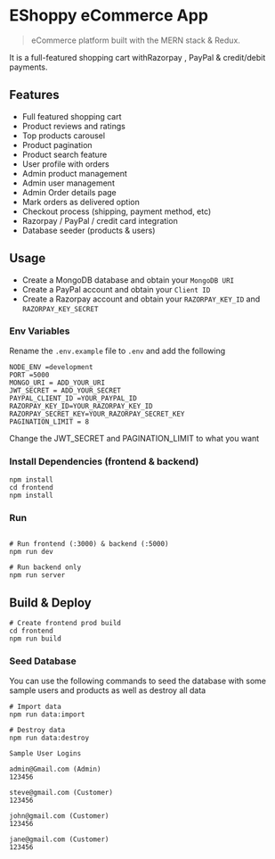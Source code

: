 # EShoppy eCommerce App

> eCommerce platform built with the MERN stack & Redux.
<!-- 
<img src="./frontend/public/images/screens.png"> -->

 It is a full-featured shopping cart withRazorpay , PayPal & credit/debit payments.

## Features

- Full featured shopping cart
- Product reviews and ratings
- Top products carousel
- Product pagination
- Product search feature
- User profile with orders
- Admin product management
- Admin user management
- Admin Order details page
- Mark orders as delivered option
- Checkout process (shipping, payment method, etc)
- Razorpay / PayPal / credit card integration
- Database seeder (products & users)

## Usage

- Create a MongoDB database and obtain your `MongoDB URI` 
- Create a PayPal account and obtain your `Client ID` 
- Create a Razorpay account and obtain your `RAZORPAY_KEY_ID` and `RAZORPAY_KEY_SECRET`

### Env Variables

Rename the `.env.example` file to `.env` and add the following

```
NODE_ENV =development
PORT =5000
MONGO_URI = ADD_YOUR_URI
JWT_SECRET = ADD_YOUR_SECRET
PAYPAL_CLIENT_ID =YOUR_PAYPAL_ID
RAZORPAY_KEY_ID=YOUR_RAZORPAY_KEY_ID
RAZORPAY_SECRET_KEY=YOUR_RAZORPAY_SECRET_KEY
PAGINATION_LIMIT = 8

```

Change the JWT_SECRET and PAGINATION_LIMIT to what you want

### Install Dependencies (frontend & backend)

```
npm install
cd frontend
npm install
```

### Run

```

# Run frontend (:3000) & backend (:5000)
npm run dev

# Run backend only
npm run server
```

## Build & Deploy

```
# Create frontend prod build
cd frontend
npm run build
```

### Seed Database

You can use the following commands to seed the database with some sample users and products as well as destroy all data

```
# Import data
npm run data:import

# Destroy data
npm run data:destroy
```

```
Sample User Logins

admin@Gmail.com (Admin)
123456

steve@gmail.com (Customer)
123456

john@gmail.com (Customer)
123456

jane@gmail.com (Customer)
123456

```